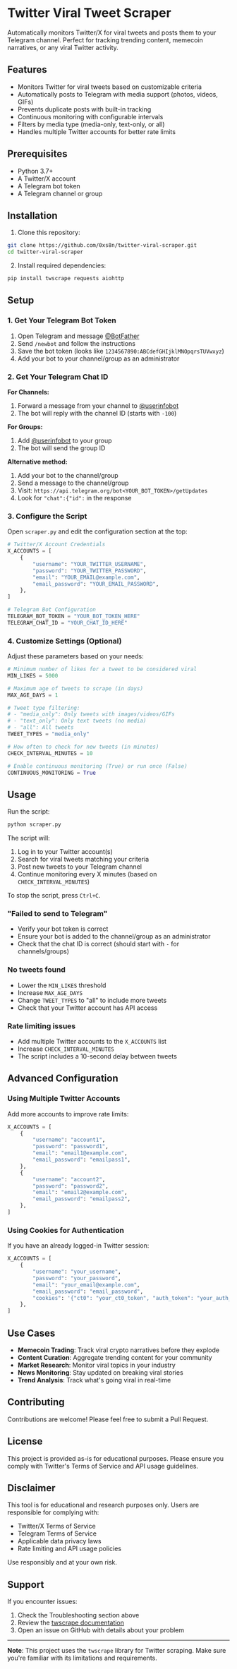 # Twitter Viral Tweet Scraper

Automatically monitors Twitter/X for viral tweets and posts them to your Telegram channel. Perfect for tracking trending content, memecoin narratives, or any viral Twitter activity.

## Features

- Monitors Twitter for viral tweets based on customizable criteria
- Automatically posts to Telegram with media support (photos, videos, GIFs)
- Prevents duplicate posts with built-in tracking
- Continuous monitoring with configurable intervals
- Filters by media type (media-only, text-only, or all)
- Handles multiple Twitter accounts for better rate limits

## Prerequisites

- Python 3.7+
- A Twitter/X account
- A Telegram bot token
- A Telegram channel or group

## Installation

1. Clone this repository:
```bash
git clone https://github.com/0xs8n/twitter-viral-scraper.git
cd twitter-viral-scraper
```

2. Install required dependencies:
```bash
pip install twscrape requests aiohttp
```

## Setup

### 1. Get Your Telegram Bot Token

1. Open Telegram and message [@BotFather](https://t.me/BotFather)
2. Send `/newbot` and follow the instructions
3. Save the bot token (looks like `1234567890:ABCdefGHIjklMNOpqrsTUVwxyz`)
4. Add your bot to your channel/group as an administrator

### 2. Get Your Telegram Chat ID

**For Channels:**
1. Forward a message from your channel to [@userinfobot](https://t.me/userinfobot)
2. The bot will reply with the channel ID (starts with `-100`)

**For Groups:**
1. Add [@userinfobot](https://t.me/userinfobot) to your group
2. The bot will send the group ID

**Alternative method:**
1. Add your bot to the channel/group
2. Send a message to the channel/group
3. Visit: `https://api.telegram.org/bot<YOUR_BOT_TOKEN>/getUpdates`
4. Look for `"chat":{"id":` in the response

### 3. Configure the Script

Open `scraper.py` and edit the configuration section at the top:

```python
# Twitter/X Account Credentials
X_ACCOUNTS = [
    {
        "username": "YOUR_TWITTER_USERNAME",
        "password": "YOUR_TWITTER_PASSWORD",
        "email": "YOUR_EMAIL@example.com",
        "email_password": "YOUR_EMAIL_PASSWORD",
    },
]

# Telegram Bot Configuration
TELEGRAM_BOT_TOKEN = "YOUR_BOT_TOKEN_HERE"
TELEGRAM_CHAT_ID = "YOUR_CHAT_ID_HERE"
```

### 4. Customize Settings (Optional)

Adjust these parameters based on your needs:

```python
# Minimum number of likes for a tweet to be considered viral
MIN_LIKES = 5000

# Maximum age of tweets to scrape (in days)
MAX_AGE_DAYS = 1

# Tweet type filtering:
# - "media_only": Only tweets with images/videos/GIFs
# - "text_only": Only text tweets (no media)
# - "all": All tweets
TWEET_TYPES = "media_only"

# How often to check for new tweets (in minutes)
CHECK_INTERVAL_MINUTES = 10

# Enable continuous monitoring (True) or run once (False)
CONTINUOUS_MONITORING = True
```

## Usage

Run the script:
```bash
python scraper.py
```

The script will:
1. Log in to your Twitter account(s)
2. Search for viral tweets matching your criteria
3. Post new tweets to your Telegram channel
4. Continue monitoring every X minutes (based on `CHECK_INTERVAL_MINUTES`)

To stop the script, press `Ctrl+C`.

### "Failed to send to Telegram"
- Verify your bot token is correct
- Ensure your bot is added to the channel/group as an administrator
- Check that the chat ID is correct (should start with `-` for channels/groups)

### No tweets found
- Lower the `MIN_LIKES` threshold
- Increase `MAX_AGE_DAYS`
- Change `TWEET_TYPES` to "all" to include more tweets
- Check that your Twitter account has API access

### Rate limiting issues
- Add multiple Twitter accounts to the `X_ACCOUNTS` list
- Increase `CHECK_INTERVAL_MINUTES`
- The script includes a 10-second delay between tweets

## Advanced Configuration

### Using Multiple Twitter Accounts

Add more accounts to improve rate limits:

```python
X_ACCOUNTS = [
    {
        "username": "account1",
        "password": "password1",
        "email": "email1@example.com",
        "email_password": "emailpass1",
    },
    {
        "username": "account2",
        "password": "password2",
        "email": "email2@example.com",
        "email_password": "emailpass2",
    },
]
```

### Using Cookies for Authentication

If you have an already logged-in Twitter session:

```python
X_ACCOUNTS = [
    {
        "username": "your_username",
        "password": "your_password",
        "email": "your_email@example.com",
        "email_password": "email_password",
        "cookies": '{"ct0": "your_ct0_token", "auth_token": "your_auth_token"}'
    },
]
```

## Use Cases

- **Memecoin Trading**: Track viral crypto narratives before they explode
- **Content Curation**: Aggregate trending content for your community
- **Market Research**: Monitor viral topics in your industry
- **News Monitoring**: Stay updated on breaking viral stories
- **Trend Analysis**: Track what's going viral in real-time

## Contributing

Contributions are welcome! Please feel free to submit a Pull Request.

## License

This project is provided as-is for educational purposes. Please ensure you comply with Twitter's Terms of Service and API usage guidelines.

## Disclaimer

This tool is for educational and research purposes only. Users are responsible for complying with:
- Twitter/X Terms of Service
- Telegram Terms of Service
- Applicable data privacy laws
- Rate limiting and API usage policies

Use responsibly and at your own risk.

## Support

If you encounter issues:
1. Check the Troubleshooting section above
2. Review the [twscrape documentation](https://github.com/vladkens/twscrape)
3. Open an issue on GitHub with details about your problem

---

**Note**: This project uses the `twscrape` library for Twitter scraping. Make sure you're familiar with its limitations and requirements.
